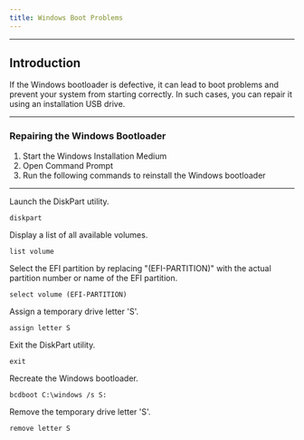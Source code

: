 ```yaml
---
title: Windows Boot Problems
---
```


______________________________________________________________________

## Introduction

If the Windows bootloader is defective, it can lead to boot problems and prevent your system from starting correctly. In such cases, you can repair it using an installation USB drive.

______________________________________________________________________

### Repairing the Windows Bootloader

1. Start the Windows Installation Medium
1. Open Command Prompt
1. Run the following commands to reinstall the Windows bootloader

______________________________________________________________________

Launch the DiskPart utility.

```
diskpart
```

Display a list of all available volumes.

```
list volume
```

Select the EFI partition by replacing "(EFI-PARTITION)" with the actual partition number or name of the EFI partition.

```
select volume (EFI-PARTITION)
```

Assign a temporary drive letter 'S'.

```
assign letter S
```

Exit the DiskPart utility.

```
exit
```

Recreate the Windows bootloader.

```
bcdboot C:\windows /s S:
```

Remove the temporary drive letter 'S'.

```
remove letter S
```

